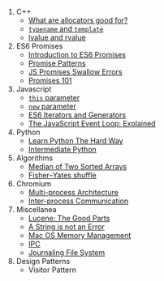 1. C++
   * [What are allocators good for?](http://www.drdobbs.com/the-standard-librarian-what-are-allocato/184403759)
   * [`typename` and `template`](http://stackoverflow.com/questions/610245/where-and-why-do-i-have-to-put-the-template-and-typename-keywords)
   * [lvalue and rvalue](http://eli.thegreenplace.net/2011/12/15/understanding-lvalues-and-rvalues-in-c-and-c)
2. ES6 Promises  
   * [Introduction to ES6 Promises](http://jamesknelson.com/grokking-es6-promises-the-four-functions-you-need-to-avoid-callback-hell/)
   * [Promise Patterns](https://www.promisejs.org/patterns/)
   * [JS Promises Swallow Errors](http://jamesknelson.com/are-es6-promises-swallowing-your-errors/)
   * [Promises 101](http://www.html5rocks.com/en/tutorials/es6/promises/)
3. Javascript
   * [`this` parameter](https://www.safaribooksonline.com/library/view/javascript-the-good/9780596517748/ch04s03.html)
   * [`new` parameter](http://stackoverflow.com/questions/1646698/what-is-the-new-keyword-in-javascript)
   * [ES6 Iterators and Generators](https://developer.mozilla.org/en-US/docs/Web/JavaScript/Guide/Iterators_and_Generators)
   * [The JavaScript Event Loop: Explained](http://blog.carbonfive.com/2013/10/27/the-javascript-event-loop-explained/)
4. Python
   * [Learn Python The Hard Way](http://learnpythonthehardway.org/book/)  
   * [Intermediate Python](http://book.pythontips.com/en/latest/)
5. Algorithms
   * [Median of Two Sorted Arrays](http://www.drdobbs.com/parallel/finding-the-median-of-two-sorted-arrays/240169222)
   * [Fisher–Yates shuffle](https://en.wikipedia.org/wiki/Fisher%E2%80%93Yates_shuffle)
6. Chromium
   * [Multi-process Architecture](https://www.chromium.org/developers/design-documents/multi-process-architecture)
   * [Inter-process Communication](https://www.chromium.org/developers/design-documents/inter-process-communication)
7. Miscellanea
   * [Lucene: The Good Parts](http://blog.parsely.com/post/1691/lucene/)
   * [A String is not an Error](http://www.devthought.com/2011/12/22/a-string-is-not-an-error/)
   * [Mac OS Memory Management](https://en.wikipedia.org/wiki/Mac_OS_memory_management)
   * [IPC](https://en.wikipedia.org/wiki/Inter-process_communication)
   * [Journaling File System](https://en.wikipedia.org/wiki/Journaling_file_system)
8. Design Patterns 
   * Visitor Pattern
